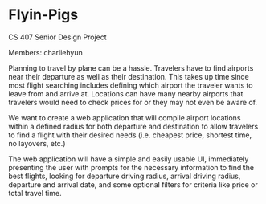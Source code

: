 # Flyin-Pigs
CS 407 Senior Design Project

Members: charliehyun

Planning to travel by plane can be a hassle. Travelers have to find airports near their departure as well as their destination. This takes up time since most flight searching includes defining which airport the traveler wants to leave from and arrive at. Locations can have many nearby airports that travelers would need to check prices for or they may not even be aware of. 

We want to create a web application that will compile airport locations within a defined radius for both departure and destination to allow travelers to find a flight with their desired needs (i.e. cheapest price, shortest time, no layovers, etc.)

The web application will have a simple and easily usable UI, immediately presenting the user with prompts for the necessary information to find the best flights, looking for departure driving radius, arrival driving radius, departure and arrival date, and some optional filters for criteria like price or total travel time.

